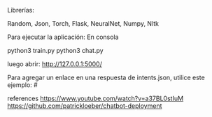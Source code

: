 Librerías:

Random, Json, Torch, Flask, NeuralNet, Numpy, Nltk

Para ejecutar la aplicación: En consola

python3 train.py python3 chat.py

luego abrir: http://127.0.0.1:5000/

Para agregar un enlace en una respuesta de intents.json, utilice este ejemplo: #

references https://www.youtube.com/watch?v=a37BL0stIuM https://github.com/patrickloeber/chatbot-deployment